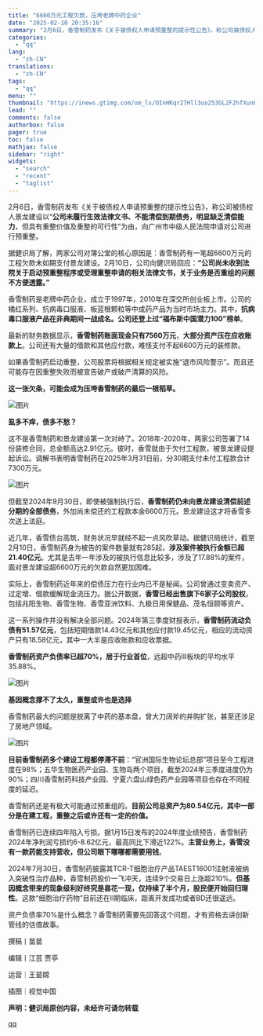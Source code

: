```yaml
---
title: "6600万元工程欠款，压垮老牌中药企业"
date: "2025-02-10 20:35:16"
summary: "2月6日，香雪制药发布《关于被债权人申请预重整的提示性公告》，称公司被债权人景龙建设以“公司未履行生..."
categories:
  - "qq"
lang:
  - "zh-CN"
translations:
  - "zh-CN"
tags:
  - "qq"
menu: ""
thumbnail: "https://inews.gtimg.com/om_ls/OInHKqr27Hll3uo253GL2F2hfXunKqM1FVn6MIf2DIMZYAA_640360/0"
lead: ""
comments: false
authorbox: false
pager: true
toc: false
mathjax: false
sidebar: "right"
widgets:
  - "search"
  - "recent"
  - "taglist"
---
```


2月6日，香雪制药发布《关于被债权人申请预重整的提示性公告》，称公司被债权人景龙建设以“**公司未履行生效法律文书、不能清偿到期债务，明显缺乏清偿能力**，但具有重整价值及重整的可行性”为由，向广州市中级人民法院申请对公司进行预重整。

据健识局了解，两家公司对簿公堂的核心原因是：香雪制药有一笔超6600万元的工程欠款未如期支付景龙建设。2月10日，公司向健识局回应：**“公司尚未收到法院关于启动预重整程序或受理重整申请的相关法律文书，关于业务是否重组的问题不方便透露。”**

香雪制药是老牌中药企业，成立于1997年，2010年在深交所创业板上市。公司的橘红系列、抗病毒口服液、板蓝根颗粒等中成药产品为当时市场主力。其中，**抗病毒口服液产品在非典期间一战成名。公司还登上过“福布斯中国潜力100”榜单**。

最新的财务数据显示，**香雪制药账面现金只有7560万元**，**大部分资产压在应收账款上**。公司还有大量的借款和其他应付款，难怪支付不起6600万元的装修款。

如果香雪制药启动重整，公司股票将根据相关规定被实施“退市风险警示”。而且还可能存在因重整失败而被宣告破产或破产清算的风险。

**这一张欠条，可能会成为压垮香雪制药的最后一根稻草。**

![图片](https://inews.gtimg.com/om_bt/OW63LTtCEI3sdIfc5s6Dm51up1kL8dF-p5qjfOfqXi4PEAA/641)

**虱多不痒，债多不愁？**

这不是香雪制药和景龙建设第一次对峙了。2018年-2020年，两家公司签署了14份装修合同，总金额高达2.91亿元。彼时，香雪就由于欠付工程款，被景龙建设提起诉讼。调解书表明香雪制药在2025年3月31日前，分30期支付未付工程款合计7300万元。

![图片](https://inews.gtimg.com/om_bt/OZlCmGFffPeV0kJmKxA3M-7UG-BW_skYChN1OH5icW1FcAA/641)

但截至2024年9月30日，即使被强制执行后，**香雪制药仍未向景龙建设清偿前述分期的全部债务**，外加尚未偿还的工程款本金6600万元。景龙建设这才将香雪多次送上法庭。

近几年，香雪债台高筑，财务状况早就经不起一点风吹草动。据健识局统计，截至2月10日，香雪制药身为被告的案件数量就有285起，**涉及案件被执行金额已超21.40亿元**。尤其是去年一年涉及的被执行信息比较多，涉及了17.88%的案件，面对景龙建设超6600万元的欠款自然更加困难。

实际上，香雪制药近年来的偿债压力在行业内已不是秘闻。公司曾通过变卖资产、过定增、借款缓解现金流压力。据公开数据，**香雪已经出售旗下6家子公司股权**，包括兆阳生物、香雪生物、香雪亚洲饮料、九极日用保健品、茂名恒颐等资产。

这一系列操作并没有解决全部问题。2024年第三季度财报表示，**香雪制药流动负债有51.57亿元**，包括短期借款14.43亿元和其他应付款19.45亿元，相应的流动资产只有18.58亿元，其中一大半是应收账款和应收票据。

**香雪制药资产负债率已超70%，居于行业首位**，远超中药III板块的平均水平35.88%。

![图片](https://inews.gtimg.com/om_bt/OMZEjxrDbvG4QS4G7IVhszw8wxMYOrniYBLW03mBRb4TYAA/641)

**基因概念撑不了太久，重整或许也是选择**

香雪制药最大的问题是脱离了中药的基本盘，曾大刀阔斧的并购扩张，甚至还涉足了房地产领域。

![图片](https://inews.gtimg.com/om_bt/Ouhrp-KBPFjFfZ68pE1_8FmXjxqrZU2YZARCDbDtT4fW4AA/641)

**目前香雪制药多个建设工程都停滞不前**：“官洲国际生物论坛总部”项目至今工程进度在98%；五华生物医药产业园、生物岛两个项目，截至2024年三季度进度仍为90%；四川香雪制药科技产业园、宁夏六盘山绿色药产业园等项目也存在不同程度的延迟。

香雪制药还是有极大可能通过预重组的。**目前公司总资产为80.54亿元，其中一部分是在建工程，重整之后或许还有一定的价值。**

香雪制药已连续四年陷入亏损。据1月15日发布的2024年度业绩预告，香雪制药2024年净利润亏损约6-8.62亿元，最高同比下滑近122%。**主营业务上，香雪没有一款药能支持营收，但公司眼下哪哪都需要用钱**。

2024年7月30日，香雪制药披露其TCR-T细胞治疗产品TAEST16001注射液被纳入突破性治疗品种，香雪制药股价一飞冲天，连续9个交易日上涨超210%。**但基因概念带来的现象级利好终究是昙花一现，仅持续了半个月，股民便开始回归理性**。这款“细胞治疗药物”目前还在II期临床，距离开发成功或者BD还很遥远。

资产负债率70%是什么概念？香雪制药需要先回答这个问题，才有资格去讲创新管线的估值故事。

撰稿丨苗苗

编辑丨江芸 贾亭

运营｜王苗嫦

插图｜视觉中国

**声明：健识局原创内容，未经许可请勿转载**

[qq](https://new.qq.com/rain/a/20250210A0841000)
